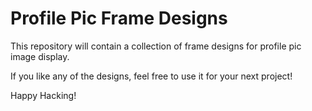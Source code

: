 # Profile Pic Frame Designs

This repository will contain a collection of frame designs for profile pic image display. 

If you like any of the designs, feel free to use it for your next project!

Happy Hacking!